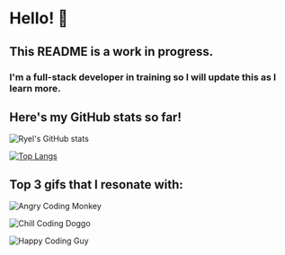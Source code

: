 # Hello! 👋
## This README is a work in progress. 
### I'm a full-stack developer in training so I will update this as I learn more. 

## Here's my GitHub stats so far!
![Ryel's GitHub stats](https://github-readme-stats.vercel.app/api?username=ryelbanfield&show_icons=true&theme=dracula)

[![Top Langs](https://github-readme-stats.vercel.app/api/top-langs/?username=ryelbanfield&theme=dracula)](https://github.com/ryelbanfield/github-readme-stats)

## Top 3 gifs that I resonate with:
![Angry Coding Monkey](https://media.giphy.com/media/zOvBKUUEERdNm/giphy.gif)

![Chill Coding Doggo](https://media.giphy.com/media/vzO0Vc8b2VBLi/giphy.gif)

![Happy Coding Guy](https://media.giphy.com/media/MGdfeiKtEiEPS/giphy.gif)








<!--
**RyelBanfield/RyelBanfield** is a ✨ _special_ ✨ repository because its `README.md` (this file) appears on your GitHub profile.

Here are some ideas to get you started:

- 🔭 I’m currently working on ...
- 🌱 I’m currently learning ...
- 👯 I’m looking to collaborate on ...
- 🤔 I’m looking for help with ...
- 💬 Ask me about ...
- 📫 How to reach me: ...
- 😄 Pronouns: ...
- ⚡ Fun fact: ...
-->
